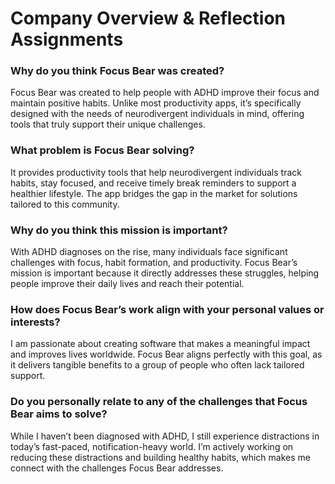 # Company Overview & Reflection Assignments

### **Why do you think Focus Bear was created?**

Focus Bear was created to help people with ADHD improve their focus and maintain positive habits. Unlike most productivity apps, it’s specifically designed with the needs of neurodivergent individuals in mind, offering tools that truly support their unique challenges.

### **What problem is Focus Bear solving?**

It provides productivity tools that help neurodivergent individuals track habits, stay focused, and receive timely break reminders to support a healthier lifestyle. The app bridges the gap in the market for solutions tailored to this community.

### **Why do you think this mission is important?**

With ADHD diagnoses on the rise, many individuals face significant challenges with focus, habit formation, and productivity. Focus Bear’s mission is important because it directly addresses these struggles, helping people improve their daily lives and reach their potential.

### **How does Focus Bear’s work align with your personal values or interests?**

I am passionate about creating software that makes a meaningful impact and improves lives worldwide. Focus Bear aligns perfectly with this goal, as it delivers tangible benefits to a group of people who often lack tailored support.

### **Do you personally relate to any of the challenges that Focus Bear aims to solve?**

While I haven’t been diagnosed with ADHD, I still experience distractions in today’s fast-paced, notification-heavy world. I’m actively working on reducing these distractions and building healthy habits, which makes me connect with the challenges Focus Bear addresses.

